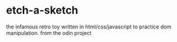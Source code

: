 # etch-a-sketch
the infamous retro toy written in html/css/javascript to practice dom manipulation. from the odin project 
